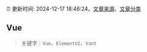:alarm_clock: 更新时间: 2024-12-17 18:46:24。[文章来源](/README.md)、[文章分类](/TAGS.md)

## Vue


> 关键字：`Vue`、`ElementUI`、`Vant`



